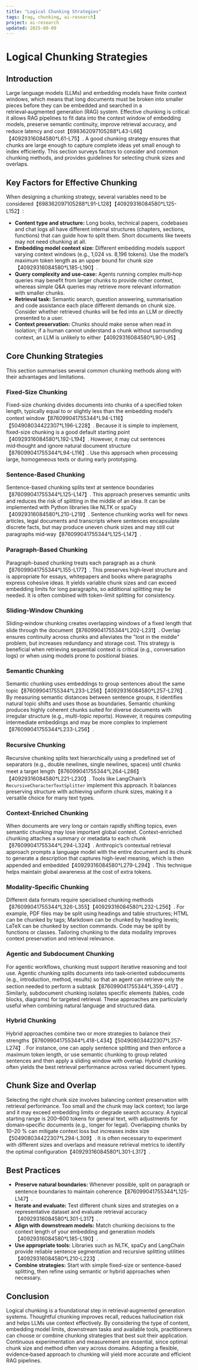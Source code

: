 ```yaml
---
title: "Logical Chunking Strategies"
tags: [rag, chunking, ai-research]
project: ai-research
updated: 2025-08-09
---
```


# Logical Chunking Strategies

## Introduction

Large language models (LLMs) and embedding models have finite context windows, which means that long documents must be broken into smaller pieces before they can be embedded and searched in a retrieval‑augmented generation (RAG) system. Effective chunking is critical: it allows RAG pipelines to fit data into the context window of embedding models, preserve semantic continuity, improve retrieval accuracy, and reduce latency and cost【698362097105288†L43-L66】【40929316084580†L61-L75】. A good chunking strategy ensures that chunks are large enough to capture complete ideas yet small enough to index efficiently. This section surveys factors to consider and common chunking methods, and provides guidelines for selecting chunk sizes and overlaps.

## Key Factors for Effective Chunking

When designing a chunking strategy, several variables need to be considered【698362097105288†L91-L128】【40929316084580†L125-L152】:

- **Content type and structure:** Long books, technical papers, codebases and chat logs all have different internal structures (chapters, sections, functions) that can guide how to split them. Short documents like tweets may not need chunking at all.
- **Embedding model context size:** Different embedding models support varying context windows (e.g., 1,024 vs. 8,196 tokens). Use the model’s maximum token length as an upper bound for chunk size【40929316084580†L185-L190】.
- **Query complexity and use‑case:** Agents running complex multi‑hop queries may benefit from larger chunks to provide richer context, whereas simple Q&A queries may retrieve more relevant information with smaller chunks.
- **Retrieval task:** Semantic search, question answering, summarisation and code assistance each place different demands on chunk size. Consider whether retrieved chunks will be fed into an LLM or directly presented to a user.
- **Context preservation:** Chunks should make sense when read in isolation; if a human cannot understand a chunk without surrounding context, an LLM is unlikely to either【40929316084580†L90-L95】.

## Core Chunking Strategies

This section summarises several common chunking methods along with their advantages and limitations.

### Fixed‑Size Chunking

Fixed-size chunking divides documents into chunks of a specified token length, typically equal to or slightly less than the embedding model’s context window【876099041755344†L94-L116】【504908034422307†L196-L228】. Because it is simple to implement, fixed-size chunking is a good default starting point【40929316084580†L192-L194】. However, it may cut sentences mid‑thought and ignore natural document structure【876099041755344†L94-L116】. Use this approach when processing large, homogeneous texts or during early prototyping.

### Sentence‑Based Chunking

Sentence-based chunking splits text at sentence boundaries【876099041755344†L125-L147】. This approach preserves semantic units and reduces the risk of splitting in the middle of an idea. It can be implemented with Python libraries like NLTK or spaCy【40929316084580†L210-L219】. Sentence chunking works well for news articles, legal documents and transcripts where sentences encapsulate discrete facts, but may produce uneven chunk sizes and may still cut paragraphs mid‑way【876099041755344†L125-L147】.

### Paragraph‑Based Chunking

Paragraph-based chunking treats each paragraph as a chunk【876099041755344†L155-L177】. This preserves high‑level structure and is appropriate for essays, whitepapers and books where paragraphs express cohesive ideas. It yields variable chunk sizes and can exceed embedding limits for long paragraphs, so additional splitting may be needed. It is often combined with token-limit splitting for consistency.

### Sliding‑Window Chunking

Sliding‑window chunking creates overlapping windows of a fixed length that slide through the document【876099041755344†L202-L231】. Overlap ensures continuity across chunks and alleviates the "lost in the middle" problem, but increases redundancy and storage cost. This strategy is beneficial when retrieving sequential context is critical (e.g., conversation logs) or when using models prone to positional biases.

### Semantic Chunking

Semantic chunking uses embeddings to group sentences about the same topic【876099041755344†L233-L256】【40929316084580†L257-L276】. By measuring semantic distances between sentence groups, it identifies natural topic shifts and uses those as boundaries. Semantic chunking produces highly coherent chunks suited for diverse documents with irregular structure (e.g., multi-topic reports). However, it requires computing intermediate embeddings and may be more complex to implement【876099041755344†L233-L256】.

### Recursive Chunking

Recursive chunking splits text hierarchically using a predefined set of separators (e.g., double newlines, single newlines, spaces) until chunks meet a target length【876099041755344†L264-L286】【40929316084580†L221-L230】. Tools like LangChain’s `RecursiveCharacterTextSplitter` implement this approach. It balances preserving structure with achieving uniform chunk sizes, making it a versatile choice for many text types.

### Context‑Enriched Chunking

When documents are very long or contain rapidly shifting topics, even semantic chunking may lose important global context. Context-enriched chunking attaches a summary or metadata to each chunk【876099041755344†L294-L324】. Anthropic’s contextual retrieval approach prompts a language model with the entire document and its chunk to generate a description that captures high-level meaning, which is then appended and embedded【40929316084580†L279-L294】. This technique helps maintain global awareness at the cost of extra tokens.

### Modality‑Specific Chunking

Different data formats require specialised chunking methods【876099041755344†L326-L355】【40929316084580†L232-L256】. For example, PDF files may be split using headings and table structures; HTML can be chunked by tags; Markdown can be chunked by heading levels; LaTeX can be chunked by section commands. Code may be split by functions or classes. Tailoring chunking to the data modality improves context preservation and retrieval relevance.

### Agentic and Subdocument Chunking

For agentic workflows, chunking must support iterative reasoning and tool use. Agentic chunking splits documents into task‑oriented subdocuments (e.g., introduction, method, results) so that an agent can retrieve only the section needed to perform a subtask【876099041755344†L359-L417】. Similarly, subdocument chunking isolates specific elements (tables, code blocks, diagrams) for targeted retrieval. These approaches are particularly useful when combining natural language and structured data.

### Hybrid Chunking

Hybrid approaches combine two or more strategies to balance their strengths【876099041755344†L418-L434】【504908034422307†L257-L274】. For instance, one can apply sentence splitting and then enforce a maximum token length, or use semantic chunking to group related sentences and then apply a sliding window with overlap. Hybrid chunking often yields the best retrieval performance across varied document types.

## Chunk Size and Overlap

Selecting the right chunk size involves balancing context preservation with retrieval performance. Too small and the chunk may lack context; too large and it may exceed embedding limits or degrade search accuracy. A typical starting range is 200–600 tokens for general text, with adjustments for domain‑specific documents (e.g., longer for legal). Overlapping chunks by 10–20 % can mitigate context loss but increases index size【504908034422307†L294-L309】. It is often necessary to experiment with different sizes and overlaps and measure retrieval metrics to identify the optimal configuration【40929316084580†L301-L317】.

## Best Practices

- **Preserve natural boundaries:** Whenever possible, split on paragraph or sentence boundaries to maintain coherence【876099041755344†L125-L147】.
- **Iterate and evaluate:** Test different chunk sizes and strategies on a representative dataset and evaluate retrieval accuracy【40929316084580†L301-L317】.
- **Align with downstream models:** Match chunking decisions to the context length of your embedding and generation models【40929316084580†L185-L190】.
- **Use appropriate tools:** Libraries such as NLTK, spaCy and LangChain provide reliable sentence segmentation and recursive splitting utilities【40929316084580†L210-L223】.
- **Combine strategies:** Start with simple fixed-size or sentence-based splitting, then refine using semantic or hybrid approaches when necessary.

## Conclusion

Logical chunking is a foundational step in retrieval‑augmented generation systems. Thoughtful chunking improves recall, reduces hallucination risk and helps LLMs use context effectively. By considering the type of content, embedding model limits, downstream tasks and available tools, practitioners can choose or combine chunking strategies that best suit their application. Continuous experimentation and measurement are essential, since optimal chunk size and method often vary across domains. Adopting a flexible, evidence‑based approach to chunking will yield more accurate and efficient RAG pipelines.